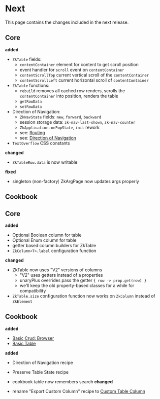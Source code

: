 # Next

This page contains the changes included in the next release.

## Core

**added**

- `ZkTable` fields:
    - `contentContainer` element for content to get scroll position
    - event handler for `scroll` event on `contentContainer`
    - `contentScrollTop` current vertical scroll of the `contentContainer`
    - `contentScrollLeft` current horizontal scroll of `contentContainer`
- `ZkTable` functions:
    - `rebuild` removes all cached row renders, scrolls the `contentContainer` into position, renders the table
    - `getRowData`
    - `setRowData`
- Direction of Navigation:
    - `ZkNavState` fields: `new`, `forward`, `backward`
    - session storage data: `zk-nav-last-shown`, `zk-nav-counter`
    - `ZkApplication`: `onPopState`, `init` rework
    - see: [Routing](/doc/guides/browser/structure/Routing.md)
    - see: [Direction of Navigation](/doc/cookbook/browser/navigation/direction/recipe.md)
- `TextOverflow` CSS constants

**changed**

- `ZkTableRow.data` is now writable

**fixed**

- singleton (non-factory) ZkArgPage now updates args properly

## Cookbook
## Core

**added**

- Optional Boolean column for table
- Optional Enum column for table
- getter based column builders for ZkTable
- `ZkColumn<T>.label` configuration function

**changed**

- ZkTable now uses "V2" versions of columns
    - "V2" uses getters instead of a properties
    - unaryPlus overrides pass the getter `{ row -> prop.get(row) }`  
    - we'll keep the old property-based classes for a while for compatibility
- `ZkTable.size` configuration function now works on `ZkColumn` instead of `ZkElement`

## Cookbook

**added**

- [Basic Crud: Browser](/doc/cookbook/browser/crud/basic/recipe.md)
- [Basic Table](/doc/cookbook/browser/table/basic/recipe.md)

**added**

- Direction of Navigation recipe
- Preserve Table State recipe
- cookbook table now remembers search
**changed**

- rename "Export Custom Column" recipe to [Custom Table Column](/doc/cookbook/browser/table/customColumn/recipe.md)